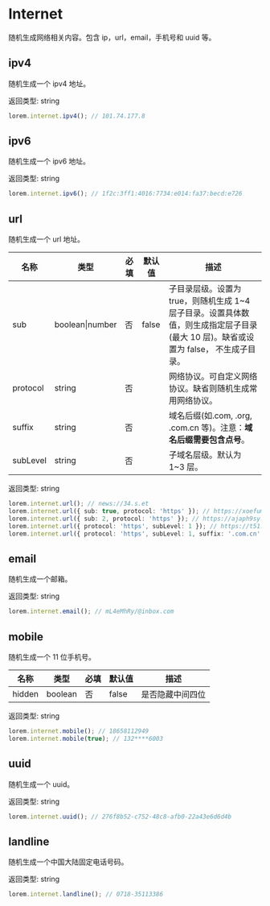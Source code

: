 # Internet

随机生成网络相关内容。包含 ip，url，email，手机号和 uuid 等。

## ipv4

随机生成一个 ipv4 地址。

返回类型: string

```ts
lorem.internet.ipv4(); // 101.74.177.8
```

## ipv6

随机生成一个 ipv6 地址。

返回类型: string

```ts
lorem.internet.ipv6(); // 1f2c:3ff1:4016:7734:e014:fa37:becd:e726
```

## url

随机生成一个 url 地址。

| 名称 | 类型 | 必填 | 默认值 | 描述 |
| --- | --- | --- | --- | --- |
| sub | boolean\|number | 否 | false | 子目录层级。设置为 true，则随机生成 1~4 层子目录。设置具体数值，则生成指定层子目录(最大 10 层)。缺省或设置为 false， 不生成子目录。 |
| protocol | string | 否 |  | 网络协议。可自定义网络协议。缺省则随机生成常用网络协议。 |
| suffix | string | 否 |  | 域名后缀(如.com, .org, .com.cn 等)。注意：**域名后缀需要包含点号**。 |
| subLevel | string | 否 |  | 子域名层级。默认为 1~3 层。 |

返回类型: string

```ts
lorem.internet.url(); // news://34.s.et
lorem.internet.url({ sub: true, protocol: 'https' }); // https://xoefumbzt.hk.cn/kccg
lorem.internet.url({ sub: 2, protocol: 'https' }); // https://ajaph9sy.g3ei.d2xj9og8p.idv
lorem.internet.url({ protocol: 'https', subLevel: 1 }); // https://t51.aero
lorem.internet.url({ protocol: 'https', subLevel: 1, suffix: '.com.cn' }); // https://lpr.com.cn
```

## email

随机生成一个邮箱。

返回类型: string

```ts
lorem.internet.email(); // mL4eMhRy/@inbox.com
```

## mobile

随机生成一个 11 位手机号。

| 名称   | 类型    | 必填 | 默认值 | 描述             |
| ------ | ------- | ---- | ------ | ---------------- |
| hidden | boolean | 否   | false  | 是否隐藏中间四位 |

返回类型: string

```ts
lorem.internet.mobile(); // 18658112949
lorem.internet.mobile(true); // 132****6003
```

## uuid

随机生成一个 uuid。

返回类型: string

```ts
lorem.internet.uuid(); // 276f8b52-c752-48c8-afb0-22a43e6d6d4b
```

## landline

随机生成一个中国大陆固定电话号码。

返回类型: string

```ts
lorem.internet.landline(); // 0718-35113386
```
